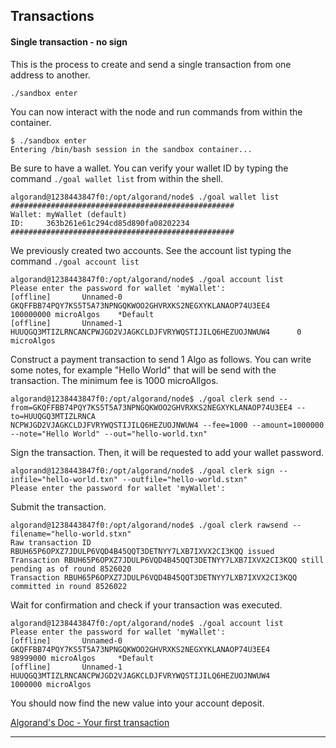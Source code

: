 ## Transactions

#### Single transaction - no sign

This is the process to create and send a single transaction from one address to another.

```
./sandbox enter
```

You can now interact with the node and run commands from within the container.

```
$ ./sandbox enter
Entering /bin/bash session in the sandbox container...
```

Be sure to have a wallet. You can verify your wallet ID by typing the command ```./goal wallet list``` from within the shell.

```
algorand@1238443847f0:/opt/algorand/node$ ./goal wallet list
##################################################
Wallet: myWallet (default)
ID:     363b261e61c294cd85d890fa08202234
##################################################
```

We previously created two accounts. See the account list typing the command ```./goal account list```

```
algorand@1238443847f0:/opt/algorand/node$ ./goal account list
Please enter the password for wallet 'myWallet':
[offline]       Unnamed-0       GKQFFBB74PQY7KS5T5A73NPNGQKWOO2GHVRXKS2NEGXYKLANAOP74U3EE4      100000000 microAlgos    *Default
[offline]       Unnamed-1       HUUQGQ3MTIZLRNCANCPWJGD2VJAGKCLDJFVRYWQSTIJILQ6HEZUOJNWUW4      0 microAlgos
```

Construct a payment transaction to send 1 Algo as follows. You can write some notes, for example "Hello World" that will be send with the transaction. The minimum fee is 1000 microAllgos.

```
algorand@1238443847f0:/opt/algorand/node$ ./goal clerk send --from=GKQFFBB74PQY7KS5T5A73NPNGQKWOO2GHVRXKS2NEGXYKLANAOP74U3EE4 --to=HUUQGQ3MTIZLRNCA
NCPWJGD2VJAGKCLDJFVRYWQSTIJILQ6HEZUOJNWUW4 --fee=1000 --amount=1000000 --note="Hello World" --out="hello-world.txn"
```

Sign the transaction. Then, it will be requested to add your wallet password.

```
algorand@1238443847f0:/opt/algorand/node$ ./goal clerk sign --infile="hello-world.txn" --outfile="hello-world.stxn"
Please enter the password for wallet 'myWallet':
```

Submit the transaction.

```
algorand@1238443847f0:/opt/algorand/node$ ./goal clerk rawsend --filename="hello-world.stxn"
Raw transaction ID RBUH65P6OPXZ7JDULP6VQD4B45QQT3DETNYY7LXB7IXVX2CI3KQQ issued
Transaction RBUH65P6OPXZ7JDULP6VQD4B45QQT3DETNYY7LXB7IXVX2CI3KQQ still pending as of round 8526020
Transaction RBUH65P6OPXZ7JDULP6VQD4B45QQT3DETNYY7LXB7IXVX2CI3KQQ committed in round 8526022
```

Wait for confirmation and check if your transaction was executed.

```
algorand@1238443847f0:/opt/algorand/node$ ./goal account list
Please enter the password for wallet 'myWallet':
[offline]       Unnamed-0       GKQFFBB74PQY7KS5T5A73NPNGQKWOO2GHVRXKS2NEGXYKLANAOP74U3EE4      98999000 microAlgos     *Default
[offline]       Unnamed-1       HUUQGQ3MTIZLRNCANCPWJGD2VJAGKCLDJFVRYWQSTIJILQ6HEZUOJNWUW4      1000000 microAlgos
```

You should now find the new value into your account deposit.

[Algorand's Doc - Your first transaction](https://developer.algorand.org/docs/build-apps/hello_world/) 

------